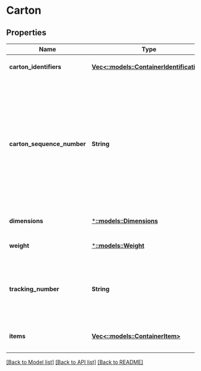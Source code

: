 # Carton

## Properties
Name | Type | Description | Notes
------------ | ------------- | ------------- | -------------
**carton_identifiers** | [**Vec<::models::ContainerIdentification>**](ContainerIdentification.md) | A list of carton identifiers. | [optional] [default to null]
**carton_sequence_number** | **String** | Carton sequence number for the carton. The first carton will be 001, the second 002, and so on. This number is used as a reference to refer to this carton from the pallet level. | [default to null]
**dimensions** | [***::models::Dimensions**](Dimensions.md) |  | [optional] [default to null]
**weight** | [***::models::Weight**](Weight.md) |  | [optional] [default to null]
**tracking_number** | **String** | This is required to be provided for every carton in the small parcel shipments. | [optional] [default to null]
**items** | [**Vec<::models::ContainerItem>**](ContainerItem.md) | A list of container item details. | [default to null]

[[Back to Model list]](../README.md#documentation-for-models) [[Back to API list]](../README.md#documentation-for-api-endpoints) [[Back to README]](../README.md)


